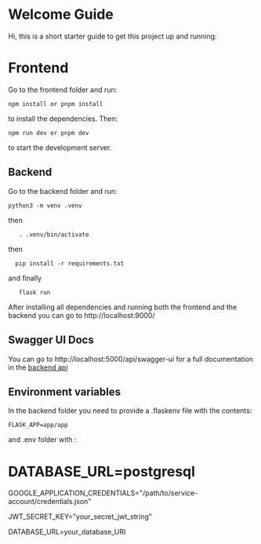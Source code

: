 # Welcome Guide

Hi, this is a short starter guide to get this project up and running:

# Frontend

Go to the frontend folder and run:

    npm install or pnpm install

to install the dependencies.
Then: 

    npm run dev or pnpm dev
  to start the development server.

## Backend

Go to the backend folder and run:

    python3 -m venv .venv
   then 

       . .venv/bin/activate

  then 

      pip install -r requirements.txt
   and finally

       flask run

  

After installing all dependencies and running both the frontend and the backend you can go to 
http://localhost:9000/

## Swagger UI Docs

You can go to http://localhost:5000/api/swagger-ui for a full documentation in the [backend api](https://imgur.com/a/EzqJ1uJ)

## Environment variables

In the backend folder you need to provide a .flaskenv file with the contents:

    FLASK_APP=app/app
and .env folder with :
# DATABASE_URL=postgresql

GOOGLE_APPLICATION_CREDENTIALS="/path/to/service-account/credentials.json"

JWT_SECRET_KEY="your_secret_jwt_string"

DATABASE_URL=your_database_URI

